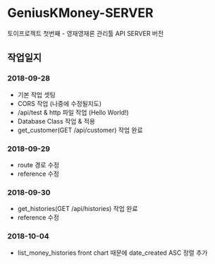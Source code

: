 # GeniusKMoney-SERVER
토이프로젝트 첫번째 - 영재영재론 관리툴 API SERVER 버전

## 작업일지

### 2018-09-28
- 기본 작업 셋팅
- CORS 작업 (나중에 수정될지도)
- /api/test & http 파일 작업 (Hello World!)
- Database Class 작업 & 적용
- get_customer(GET /api/customer) 작업 완료

### 2018-09-29
- route 경로 수정
- reference 수정

### 2018-09-30
- get_histories(GET /api/histories) 작업 완료
- reference 수정

### 2018-10-04
- list_money_histories front chart 때문에 date_created ASC 정렬 추가
